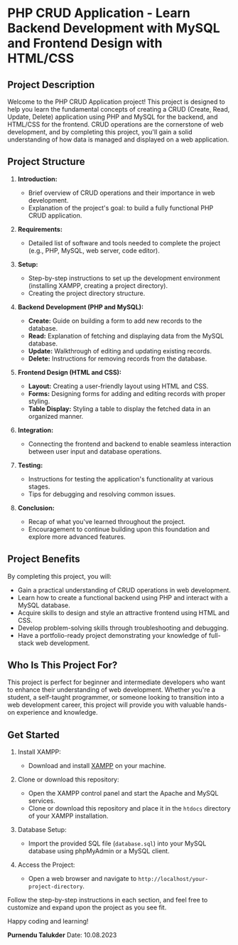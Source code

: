 # PHP CRUD Application - Learn Backend Development with MySQL and Frontend Design with HTML/CSS

## Project Description

Welcome to the PHP CRUD Application project! This project is designed to help you learn the fundamental concepts of creating a CRUD (Create, Read, Update, Delete) application using PHP and MySQL for the backend, and HTML/CSS for the frontend. CRUD operations are the cornerstone of web development, and by completing this project, you'll gain a solid understanding of how data is managed and displayed on a web application.

## Project Structure

1. **Introduction:**
   - Brief overview of CRUD operations and their importance in web development.
   - Explanation of the project's goal: to build a fully functional PHP CRUD application.

2. **Requirements:**
   - Detailed list of software and tools needed to complete the project (e.g., PHP, MySQL, web server, code editor).

3. **Setup:**
   - Step-by-step instructions to set up the development environment (installing XAMPP, creating a project directory).
   - Creating the project directory structure.

4. **Backend Development (PHP and MySQL):**
   - **Create:** Guide on building a form to add new records to the database.
   - **Read:** Explanation of fetching and displaying data from the MySQL database.
   - **Update:** Walkthrough of editing and updating existing records.
   - **Delete:** Instructions for removing records from the database.

5. **Frontend Design (HTML and CSS):**
   - **Layout:** Creating a user-friendly layout using HTML and CSS.
   - **Forms:** Designing forms for adding and editing records with proper styling.
   - **Table Display:** Styling a table to display the fetched data in an organized manner.

6. **Integration:**
   - Connecting the frontend and backend to enable seamless interaction between user input and database operations.

7. **Testing:**
   - Instructions for testing the application's functionality at various stages.
   - Tips for debugging and resolving common issues.

8. **Conclusion:**
   - Recap of what you've learned throughout the project.
   - Encouragement to continue building upon this foundation and explore more advanced features.

## Project Benefits

By completing this project, you will:
- Gain a practical understanding of CRUD operations in web development.
- Learn how to create a functional backend using PHP and interact with a MySQL database.
- Acquire skills to design and style an attractive frontend using HTML and CSS.
- Develop problem-solving skills through troubleshooting and debugging.
- Have a portfolio-ready project demonstrating your knowledge of full-stack web development.

## Who Is This Project For?

This project is perfect for beginner and intermediate developers who want to enhance their understanding of web development. Whether you're a student, a self-taught programmer, or someone looking to transition into a web development career, this project will provide you with valuable hands-on experience and knowledge.

## Get Started

1. Install XAMPP:
   - Download and install [XAMPP](https://www.apachefriends.org/index.html) on your machine.
   
2. Clone or download this repository:
   - Open the XAMPP control panel and start the Apache and MySQL services.
   - Clone or download this repository and place it in the `htdocs` directory of your XAMPP installation.
   
3. Database Setup:
   - Import the provided SQL file (`database.sql`) into your MySQL database using phpMyAdmin or a MySQL client.
   
4. Access the Project:
   - Open a web browser and navigate to `http://localhost/your-project-directory`.

Follow the step-by-step instructions in each section, and feel free to customize and expand upon the project as you see fit.

Happy coding and learning!

**Purnendu Talukder**
Date: 10.08.2023

 
